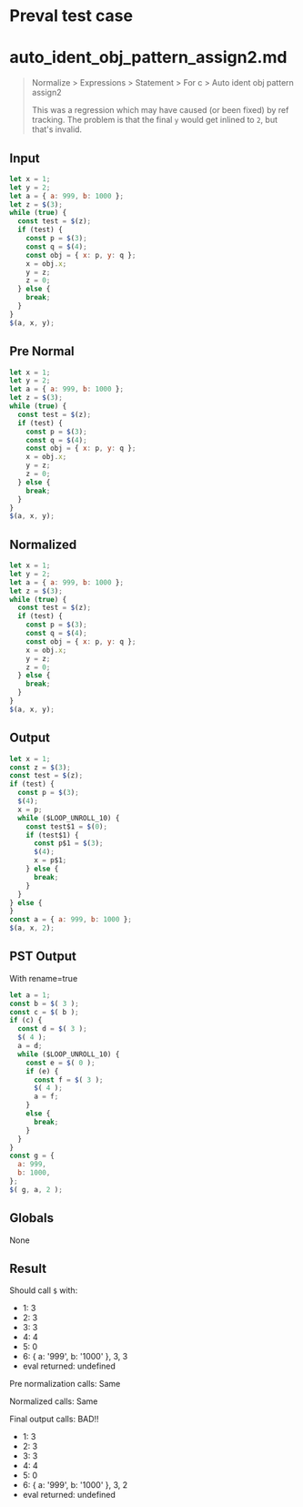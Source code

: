 # Preval test case

# auto_ident_obj_pattern_assign2.md

> Normalize > Expressions > Statement > For c > Auto ident obj pattern assign2
>
> This was a regression which may have caused (or been fixed) by ref tracking.
> The problem is that the final `y` would get inlined to `2`, but that's invalid.

## Input

`````js filename=intro
let x = 1;
let y = 2;
let a = { a: 999, b: 1000 };
let z = $(3);
while (true) {
  const test = $(z);
  if (test) {
    const p = $(3);
    const q = $(4);
    const obj = { x: p, y: q };
    x = obj.x;
    y = z;
    z = 0;
  } else {
    break;
  }
}
$(a, x, y);
`````

## Pre Normal


`````js filename=intro
let x = 1;
let y = 2;
let a = { a: 999, b: 1000 };
let z = $(3);
while (true) {
  const test = $(z);
  if (test) {
    const p = $(3);
    const q = $(4);
    const obj = { x: p, y: q };
    x = obj.x;
    y = z;
    z = 0;
  } else {
    break;
  }
}
$(a, x, y);
`````

## Normalized


`````js filename=intro
let x = 1;
let y = 2;
let a = { a: 999, b: 1000 };
let z = $(3);
while (true) {
  const test = $(z);
  if (test) {
    const p = $(3);
    const q = $(4);
    const obj = { x: p, y: q };
    x = obj.x;
    y = z;
    z = 0;
  } else {
    break;
  }
}
$(a, x, y);
`````

## Output


`````js filename=intro
let x = 1;
const z = $(3);
const test = $(z);
if (test) {
  const p = $(3);
  $(4);
  x = p;
  while ($LOOP_UNROLL_10) {
    const test$1 = $(0);
    if (test$1) {
      const p$1 = $(3);
      $(4);
      x = p$1;
    } else {
      break;
    }
  }
} else {
}
const a = { a: 999, b: 1000 };
$(a, x, 2);
`````

## PST Output

With rename=true

`````js filename=intro
let a = 1;
const b = $( 3 );
const c = $( b );
if (c) {
  const d = $( 3 );
  $( 4 );
  a = d;
  while ($LOOP_UNROLL_10) {
    const e = $( 0 );
    if (e) {
      const f = $( 3 );
      $( 4 );
      a = f;
    }
    else {
      break;
    }
  }
}
const g = {
  a: 999,
  b: 1000,
};
$( g, a, 2 );
`````

## Globals

None

## Result

Should call `$` with:
 - 1: 3
 - 2: 3
 - 3: 3
 - 4: 4
 - 5: 0
 - 6: { a: '999', b: '1000' }, 3, 3
 - eval returned: undefined

Pre normalization calls: Same

Normalized calls: Same

Final output calls: BAD!!
 - 1: 3
 - 2: 3
 - 3: 3
 - 4: 4
 - 5: 0
 - 6: { a: '999', b: '1000' }, 3, 2
 - eval returned: undefined
